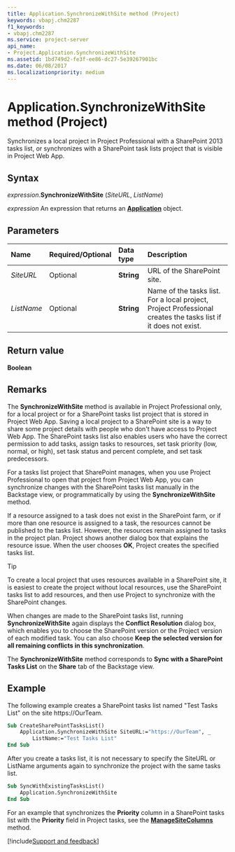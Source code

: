 ```yaml
---
title: Application.SynchronizeWithSite method (Project)
keywords: vbapj.chm2287
f1_keywords:
- vbapj.chm2287
ms.service: project-server
api_name:
- Project.Application.SynchronizeWithSite
ms.assetid: 1bd749d2-fe3f-ee86-dc27-5e39267901bc
ms.date: 06/08/2017
ms.localizationpriority: medium
---
```



# Application.SynchronizeWithSite method (Project)

Synchronizes a local project in Project Professional with a SharePoint 2013 tasks list, or synchronizes with a SharePoint task lists project that is visible in Project Web App.

## Syntax

_expression_.**SynchronizeWithSite** (_SiteURL_, _ListName_)

_expression_ An expression that returns an **[Application](Project.Application.md)** object.


## Parameters

|Name|Required/Optional|Data type|Description|
|:-----|:-----|:-----|:-----|
| _SiteURL_|Optional|**String**|URL of the SharePoint site.|
| _ListName_|Optional|**String**|Name of the tasks list. For a local project, Project Professional creates the tasks list if it does not exist.|

## Return value

**Boolean**


## Remarks

The **SynchronizeWithSite** method is available in Project Professional only, for a local project or for a SharePoint tasks list project that is stored in Project Web App. Saving a local project to a SharePoint site is a way to share some project details with people who don't have access to Project Web App. The SharePoint tasks list also enables users who have the correct permission to add tasks, assign tasks to resources, set task priority (low, normal, or high), set task status and percent complete, and set task predecessors.

For a tasks list project that SharePoint manages, when you use Project Professional to open that project from Project Web App, you can synchronize changes with the SharePoint tasks list manually in the Backstage view, or programmatically by using the **SynchronizeWithSite** method.

If a resource assigned to a task does not exist in the SharePoint farm, or if more than one resource is assigned to a task, the resources cannot be published to the tasks list. However, the resources remain assigned to tasks in the project plan. Project shows another dialog box that explains the resource issue. When the user chooses **OK**, Project creates the specified tasks list.


> [!TIP] 
> To create a local project that uses resources available in a SharePoint site, it is easiest to create the project without local resources, use the SharePoint tasks list to add resources, and then use Project to synchronize with the SharePoint changes.

When changes are made to the SharePoint tasks list, running **SynchronizeWithSite** again displays the **Conflict Resolution** dialog box, which enables you to choose the SharePoint version or the Project version of each modified task. You can also choose **Keep the selected version for all remaining conflicts in this synchronization**.

The **SynchronizeWithSite** method corresponds to **Sync with a SharePoint Tasks List** on the **Share** tab of the Backstage view.


## Example

The following example creates a SharePoint tasks list named "Test Tasks List" on the site https://OurTeam.


```vb
Sub CreateSharePointTasksList() 
    Application.SynchronizeWithSite SiteURL:="https://OurTeam", _
        ListName:="Test Tasks List" 
End Sub
```

After you create a tasks list, it is not necessary to specify the SiteURL or ListName arguments again to synchronize the project with the same tasks list.




```vb
Sub SyncWithExistingTasksList() 
    Application.SynchronizeWithSite 
End Sub
```

For an example that synchronizes the **Priority** column in a SharePoint tasks list with the **Priority** field in Project tasks, see the **[ManageSiteColumns](Project.Application.ManageSiteColumns.md)** method.

[!include[Support and feedback](~/includes/feedback-boilerplate.md)]